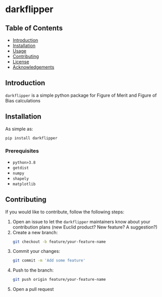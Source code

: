 # darkflipper

## Table of Contents

- [Introduction](#introduction)
- [Installation](#installation)
- [Usage](#usage)
- [Contributing](#contributing)
- [License](#license)
- [Acknowledgements](#acknowledgements)

## Introduction

`darkflipper` is a simple python package for Figure of Merit and Figure of Bias calculations

## Installation

As simple as:

```sh
pip install darkflipper
```

### Prerequisites

- `python>3.8`
- `getdist`
- `numpy`
- `shapely`
- `matplotlib`

## Contributing

If you would like to contribute, follow the following steps:

1. Open an issue to let the `darkflipper` maintainers know about your contribution plans (new Euclid product? New feature? A suggestion?)
2. Create a new branch:
   ```sh
   git checkout -b feature/your-feature-name
   ```
3. Commit your changes:
   ```sh
   git commit -m 'Add some feature'
   ```
4. Push to the branch:
   ```sh
   git push origin feature/your-feature-name
   ```
5. Open a pull request

